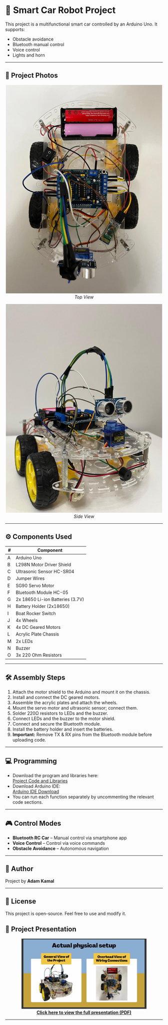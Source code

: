 # 🚗 Smart Car Robot Project

This project is a multifunctional smart car controlled by an Arduino Uno. It supports:
- Obstacle avoidance
- Bluetooth manual control
- Voice control
- Lights and horn

---

## 📸 Project Photos

<p align="center">
  <img src="images/smart_car_top_view.jpeg" alt="Smart Car Top View" width="500">
  <br><em>Top View</em>
</p>

<p align="center">
  <img src="images/smart_car_side_view.jpeg" alt="Smart Car Side View" width="500">
  <br><em>Side View</em>
</p>

---

## ⚙️ Components Used

| # | Component                            |
|---|---------------------------------------|
| A | Arduino Uno                          |
| B | L298N Motor Driver Shield            |
| C | Ultrasonic Sensor HC-SR04            |
| D | Jumper Wires                         |
| E | SG90 Servo Motor                     |
| F | Bluetooth Module HC-05               |
| G | 2x 18650 Li-ion Batteries (3.7V)     |
| H | Battery Holder (2x18650)             |
| I | Boat Rocker Switch                   |
| J | 4x Wheels                            |
| K | 4x DC Geared Motors                  |
| L | Acrylic Plate Chassis                |
| M | 2x LEDs                               |
| N | Buzzer                               |
| O | 3x 220 Ohm Resistors                 |

---

## 🛠️ Assembly Steps

1. Attach the motor shield to the Arduino and mount it on the chassis.
2. Install and connect the DC geared motors.
3. Assemble the acrylic plates and attach the wheels.
4. Mount the servo motor and ultrasonic sensor; connect them.
5. Solder 220Ω resistors to LEDs and the buzzer.
6. Connect LEDs and the buzzer to the motor shield.
7. Connect and secure the Bluetooth module.
8. Install the battery holder and insert the batteries.
9. **Important:** Remove TX & RX pins from the Bluetooth module before uploading code.

---

## 💻 Programming

- Download the program and libraries here:  
  [Project Code and Libraries](https://drive.google.com/drive/folders/1jyLItCMqog7aEtQauIE6jvyHFuKo8V9M?usp=sharing)
- Download Arduino IDE:  
  [Arduino IDE Download](https://support.arduino.cc/hc/en-us/articles/360019833020-Download-and-install-Arduino-IDE)
- You can run each function separately by uncommenting the relevant code sections.

---

## 🎮 Control Modes

- **Bluetooth RC Car** – Manual control via smartphone app
- **Voice Control** – Control via voice commands
- **Obstacle Avoidance** – Autonomous navigation

---

## 👤 Author

Project by **Adam Kamal**

---

## 📝 License

This project is open-source. Feel free to use and modify it.

## 📄 Project Presentation

<p align="center">
  <a href="./Smart_car.pdf">
    <img src="images/smart_car_presentation_cover..png" alt="Presentation PDF" width="400">
  </a>
  <br>
  <a href="./Smart_car.pdf"><strong>Click here to view the full presentation (PDF)</strong></a>
</p>

---
